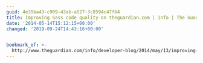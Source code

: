 ```yaml
---
guid: 4e35ba43-c909-43ab-a527-3c8594c47f64
title: Improving Sass code quality on theguardian.com | Info | The Guardian
date: '2014-05-14T15:12:15+00:00'
changed: '2019-09-24T14:43:16+00:00'


bookmark_of: >-
  http://www.theguardian.com/info/developer-blog/2014/may/13/improving-sass-code-quality-on-theguardiancom?view=mobile
---
```




